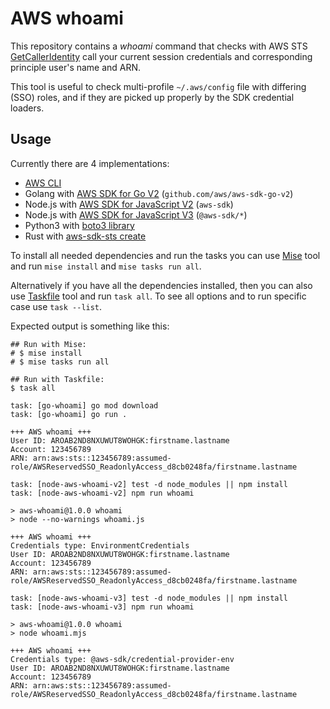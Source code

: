 
# AWS whoami

This repository contains a _whoami_ command that checks with AWS STS [GetCallerIdentity](https://docs.aws.amazon.com/STS/latest/APIReference/API_GetCallerIdentity.html) call your current session credentials and corresponding principle user's name and ARN.

This tool is useful to check multi-profile `~/.aws/config` file with differing (SSO) roles, and if they are picked up properly by the SDK credential loaders.

## Usage

Currently there are 4 implementations:
* [AWS CLI](https://docs.aws.amazon.com/cli/latest/reference/sts/get-caller-identity.html)
* Golang with [AWS SDK for Go V2](https://aws.amazon.com/sdk-for-go/) (`github.com/aws/aws-sdk-go-v2`)
* Node.js with [AWS SDK for JavaScript V2](https://docs.aws.amazon.com/sdk-for-javascript/v2/developer-guide/welcome.html) (`aws-sdk`)
* Node.js with [AWS SDK for JavaScript V3](https://docs.aws.amazon.com/sdk-for-javascript/v3/developer-guide/welcome.html) (`@aws-sdk/*`)
* Python3 with [boto3 library](https://boto3.amazonaws.com/v1/documentation/api/latest/reference/services/sts.html)
* Rust with [aws-sdk-sts create](https://crates.io/crates/aws-sdk-sts)

To install all needed dependencies and run the tasks you can use [Mise](https://mise.jdx.dev/about.html) tool and run `mise install` and `mise tasks run all`.

Alternatively if you have all the dependencies installed, then you can also use [Taskfile](https://taskfile.dev) tool and run `task all`. To see all options and to run specific case use `task --list`.

Expected output is something like this:

```
## Run with Mise:
# $ mise install
# $ mise tasks run all

## Run with Taskfile:
$ task all

task: [go-whoami] go mod download
task: [go-whoami] go run .

+++ AWS whoami +++
User ID: AROAB2ND8NXUWUT8WOHGK:firstname.lastname
Account: 123456789
ARN: arn:aws:sts::123456789:assumed-role/AWSReservedSSO_ReadonlyAccess_d8cb0248fa/firstname.lastname

task: [node-aws-whoami-v2] test -d node_modules || npm install
task: [node-aws-whoami-v2] npm run whoami

> aws-whoami@1.0.0 whoami
> node --no-warnings whoami.js

+++ AWS whoami +++
Credentials type: EnvironmentCredentials
User ID: AROAB2ND8NXUWUT8WOHGK:firstname.lastname
Account: 123456789
ARN: arn:aws:sts::123456789:assumed-role/AWSReservedSSO_ReadonlyAccess_d8cb0248fa/firstname.lastname

task: [node-aws-whoami-v3] test -d node_modules || npm install
task: [node-aws-whoami-v3] npm run whoami

> aws-whoami@1.0.0 whoami
> node whoami.mjs

+++ AWS whoami +++
Credentials type: @aws-sdk/credential-provider-env
User ID: AROAB2ND8NXUWUT8WOHGK:firstname.lastname
Account: 123456789
ARN: arn:aws:sts::123456789:assumed-role/AWSReservedSSO_ReadonlyAccess_d8cb0248fa/firstname.lastname
```
